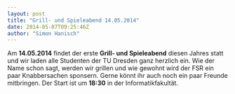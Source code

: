 ```yaml
---
layout: post
title: "Grill- und Spieleabend 14.05.2014"
date: 2014-05-07T09:25:46Z
author: "Simon Hanisch"
---
```


<p>
Am <strong>14.05.2014</strong> findet der erste <strong>Grill- und Spieleabend</strong> diesen Jahres statt und wir laden alle Studenten der TU Dresden ganz herzlich ein. Wie der Name schon sagt, werden wir grillen und wie gewohnt wird der FSR ein paar Knabbersachen sponsern. Gerne könnt ihr auch noch ein paar Freunde mitbringen. Der Start ist um <strong>18:30</strong> in der Informatikfakultät.
</p>
